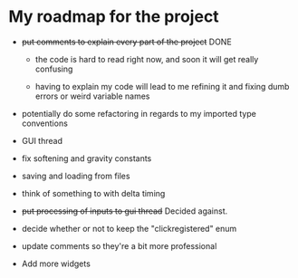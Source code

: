 # My roadmap for the project

- ~~put comments to explain every part of the project~~ DONE
  - the code is hard to read right now, and soon it will get really confusing

  - having to explain my code will lead to me refining it and fixing dumb errors or weird variable names

- potentially do some refactoring in regards to my imported type conventions

- GUI thread

- fix softening and gravity constants

- saving and loading from files

- think of something to with delta timing

- ~~put processing of inputs to gui thread~~ Decided against.

- decide whether or not to keep the "clickregistered" enum

- update comments so they're a bit more professional

- Add more widgets
